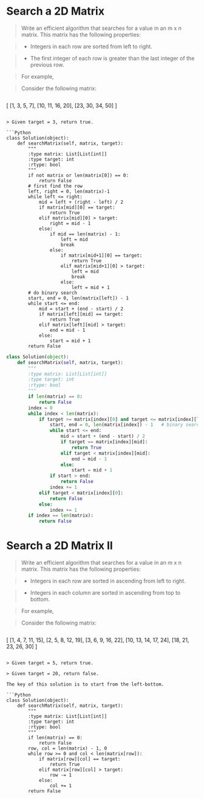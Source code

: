 # Search a 2D Matrix

> Write an efficient algorithm that searches for a value in an m x n matrix. This matrix has the following properties:

> * Integers in each row are sorted from left to right.

> * The first integer of each row is greater than the last integer of the previous row.

> For example,

> Consider the following matrix:

> ```
[
  [1,   3,  5,  7],
  [10, 11, 16, 20],
  [23, 30, 34, 50]
]
```

> Given target = 3, return true.

```Python
class Solution(object):
    def searchMatrix(self, matrix, target):
        """
        :type matrix: List[List[int]]
        :type target: int
        :rtype: bool
        """
        if not matrix or len(matrix[0]) == 0:
            return False
        # first find the row
        left, right = 0, len(matrix)-1
        while left <= right:
            mid = left + (right - left) / 2
            if matrix[mid][0] == target:
                return True
            elif matrix[mid][0] > target:
                right = mid - 1
            else:
                if mid == len(matrix) - 1:
                    left = mid
                    break
                else:
                    if matrix[mid+1][0] == target:
                        return True
                    elif matrix[mid+1][0] > target:
                        left = mid
                        break
                    else:
                        left = mid + 1
        # do binary search
        start, end = 0, len(matrix[left]) - 1
        while start <= end:
            mid = start + (end - start) / 2
            if matrix[left][mid] == target:
                return True
            elif matrix[left][mid] > target:
                end = mid - 1
            else:
                start = mid + 1
        return False
```

```Python
class Solution(object):
    def searchMatrix(self, matrix, target):
        """
        :type matrix: List[List[int]]
        :type target: int
        :rtype: bool
        """
        if len(matrix) == 0:
            return False
        index = 0
        while index < len(matrix):
            if target >= matrix[index][0] and target <= matrix[index][len(matrix[index])-1]:
                start, end = 0, len(matrix[index]) - 1   # binary search
                while start <= end:
                    mid = start + (end - start) / 2
                    if target == matrix[index][mid]:
                        return True
                    elif target < matrix[index][mid]:
                        end = mid - 1
                    else:
                        start = mid + 1
                if start > end:
                    return False
                index += 1
            elif target < matrix[index][0]:
                return False
            else:
                index += 1
        if index == len(matrix):
            return False
```

# Search a 2D Matrix II

> Write an efficient algorithm that searches for a value in an m x n matrix. This matrix has the following properties:

> * Integers in each row are sorted in ascending from left to right.

> * Integers in each column are sorted in ascending from top to bottom.

> For example,

> Consider the following matrix:

> ```
[
  [1,   4,  7, 11, 15],
  [2,   5,  8, 12, 19],
  [3,   6,  9, 16, 22],
  [10, 13, 14, 17, 24],
  [18, 21, 23, 26, 30]
]
```

> Given target = 5, return true.

> Given target = 20, return false.

The key of this solution is to start from the left-bottom.

```Python
class Solution(object):
    def searchMatrix(self, matrix, target):
        """
        :type matrix: List[List[int]]
        :type target: int
        :rtype: bool
        """
        if len(matrix) == 0:
            return False
        row, col = len(matrix) - 1, 0
        while row >= 0 and col < len(matrix[row]):
            if matrix[row][col] == target:
                return True
            elif matrix[row][col] > target:
                row -= 1
            else:
                col += 1
        return False
```
